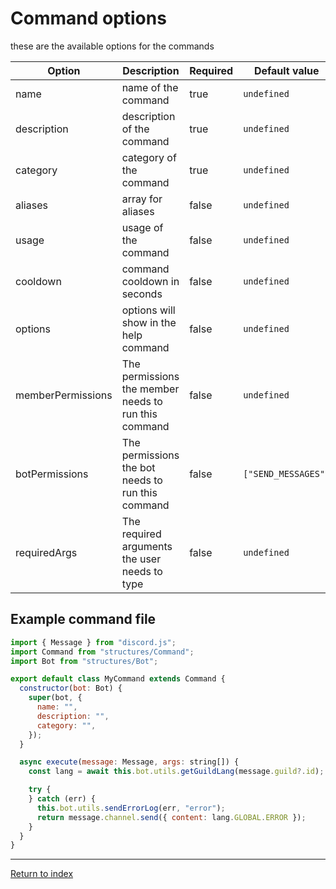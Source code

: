 # Command options

these are the available options for the commands

| Option            | Description                                          | Required | Default value       |
| ----------------- | ---------------------------------------------------- | -------- | ------------------- |
| name              | name of the command                                  | true     | `undefined`         |
| description       | description of the command                           | true     | `undefined`         |
| category          | category of the command                              | true     | `undefined`         |
| aliases           | array for aliases                                    | false    | `undefined`         |
| usage             | usage of the command                                 | false    | `undefined`         |
| cooldown          | command cooldown in seconds                          | false    | `undefined`         |
| options           | options will show in the help command                | false    | `undefined`         |
| memberPermissions | The permissions the member needs to run this command | false    | `undefined`         |
| botPermissions    | The permissions the bot needs to run this command    | false    | `["SEND_MESSAGES"]` |
| requiredArgs      | The required arguments the user needs to type        | false    | `undefined`         |

## Example command file

```js
import { Message } from "discord.js";
import Command from "structures/Command";
import Bot from "structures/Bot";

export default class MyCommand extends Command {
  constructor(bot: Bot) {
    super(bot, {
      name: "",
      description: "",
      category: "",
    });
  }

  async execute(message: Message, args: string[]) {
    const lang = await this.bot.utils.getGuildLang(message.guild?.id);

    try {
    } catch (err) {
      this.bot.utils.sendErrorLog(err, "error");
      return message.channel.send({ content: lang.GLOBAL.ERROR });
    }
  }
}
```

---

[Return to index](README.md)
